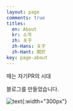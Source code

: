 ```yaml
---
layout: page
comments: true
titles:
  en: About
  kr: 소개
  zh: 关于
  zh-Hans: 关于
  zh-Hant: 關於
key: page-about
---
```


때는 자기PR의 시대

블로그를 만들었습니다.

![text](https://raw.githubusercontent.com/q0115643/my_blog/master/images/about/공부짤.png){:width="300px"}
